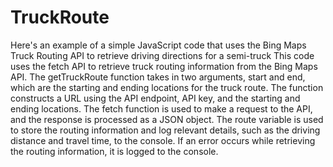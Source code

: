 # TruckRoute
Here's an example of a simple JavaScript code that uses the Bing Maps Truck Routing API to retrieve driving directions for a semi-truck
This code uses the fetch API to retrieve truck routing information from the Bing Maps API. The getTruckRoute function takes in two arguments, start and end, which are the starting and ending locations for the truck route. The function constructs a URL using the API endpoint, API key, and the starting and ending locations. The fetch function is used to make a request to the API, and the response is processed as a JSON object. The route variable is used to store the routing information and log relevant details, such as the driving distance and travel time, to the console. If an error occurs while retrieving the routing information, it is logged to the console.
